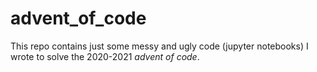 # advent_of_code
This repo contains just some messy and ugly code (jupyter notebooks) I wrote to solve the 2020-2021 *advent of code*. 
